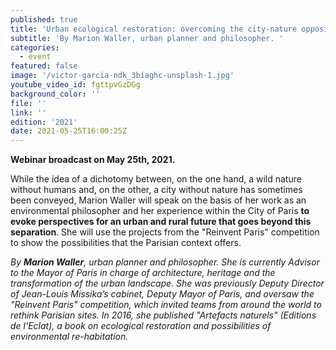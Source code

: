 ```yaml
---
published: true
title: 'Urban ecological restoration: overcoming the city-nature opposition'
subtitle: 'By Marion Waller, urban planner and philosopher. '
categories:
  - event
featured: false
image: '/victor-garcia-ndk_3biaghc-unsplash-1.jpg'
youtube_video_id: fgttpvGzDGg
background_color: ''
file: ''
link: ''
edition: '2021'
date: 2021-05-25T16:00:25Z
---
```


**Webinar broadcast on May 25th, 2021.**

While the idea of a dichotomy between, on the one hand, a wild nature without humans and, on the other, a city without nature has sometimes been conveyed, Marion Waller will speak on the basis of her work as an environmental philosopher and her experience within the City of Paris **to evoke perspectives for an urban and rural future that goes beyond this separation**. She will use the projects from the "Reinvent Paris" competition to show the possibilities that the Parisian context offers.

_By **Marion Waller**, urban planner and philosopher. She is currently Advisor to the Mayor of Paris in charge of architecture, heritage and the transformation of the urban landscape. She was previously Deputy Director of Jean-Louis Missika’s cabinet, Deputy Mayor of Paris, and oversaw the "Reinvent Paris" competition, which invited teams from around the world to rethink Parisian sites. In 2016, she published "Artefacts naturels" (Editions de l'Eclat), a book on ecological restoration and possibilities of environmental re-habitation._
